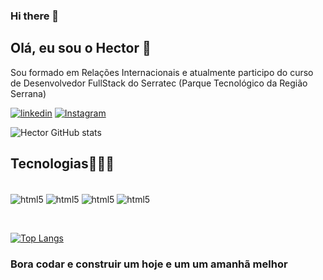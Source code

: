 ### Hi there 👋



## Olá, eu sou o Hector 👋

Sou formado em Relações Internacionais e atualmente participo do curso de Desenvolvedor FullStack do Serratec (Parque Tecnológico da Região Serrana)

[![linkedin](https://img.shields.io/badge/LinkedIn-0077B5?style=for-the-badge&logo=linkedin&logoColor=white
)](https://www.linkedin.com/in/hector-oliveira-223780a6/)
[![Instagram](https://img.shields.io/badge/Instagram-E4405F?style=for-the-badge&logo=instagram&logoColor=white
)](https://www.instagram.com/hectorbonilhaa/)

![Hector GitHub stats](https://github-readme-stats.vercel.app/api?username=HectorBonilhaa&show_icons=true&theme=dracula)

## Tecnologias👨🏾‍💻

<div style="display: inline-block"><br>
    <img align="center"  alt="html5" src="https://img.shields.io/badge/HTML5-E34F26?style=for-the-badge&logo=html5&logoColor=white">
    <img align="center"  alt="html5" src="https://img.shields.io/badge/CSS3-1572B6?style=for-the-badge&logo=css3&logoColor=white">
    <img align="center"  alt="html5" src="https://img.shields.io/badge/JavaScript-F7DF1E?style=for-the-badge&logo=javascript&logoColor=black">
    <img align="center"  alt="html5" src="https://img.shields.io/badge/Java-ED8B00?style=for-the-badge&logo=java&logoColor=white">
</div>

&nbsp;

[![Top Langs](https://github-readme-stats.vercel.app/api/top-langs/?username=HectorBonilhaa&layout=compact&theme=dracula)](https://github.com/anuraghazra/github-readme-stats)



### Bora codar e construir um hoje e um um amanhã melhor
